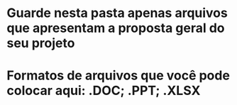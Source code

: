 # Guarde nesta pasta apenas arquivos que apresentam a proposta geral do seu projeto
# Formatos de arquivos que você pode colocar aqui: .DOC; .PPT; .XLSX
